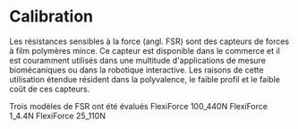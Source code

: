 # Calibration

Les résistances sensibles à la force (angl. FSR) sont des capteurs de forces à film polymères mince. Ce capteur est disponible dans le commerce et il est couramment utilisés dans une multitude d'applications de mesure biomécaniques ou dans la robotique interactive. Les raisons de cette utilisation étendue résident dans la polyvalence, le faible profil et le faible coût de ces capteurs.


Trois modèles de FSR ont été évalués
FlexiForce 100_440N
FlexiForce 1_4.4N
FlexiForce 25_110N

